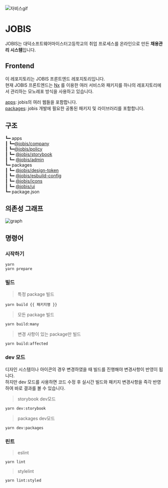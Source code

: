 ![자비스gif](https://github.com/Team-return/JOBIS/assets/102665117/d1dd7d8f-97a6-42b7-b642-549b4245bb9c)

# JOBIS

JOBIS는 대덕소프트웨어마이스터고등학교의 취업 프로세스를 온라인으로 만든 **채용관리 시스템**입니다.

## Frontend

이 레포지토리는 JOBIS 프론트엔드 레포지토리입니다. <br />
현재 JOBIS 프론트엔드는 [Nx](https://nx.dev/) 를 이용한 여러 서비스와 패키지를 하나의 레포지토리에서 관리하는 모노레포 방식을 사용하고 있습니다.

[apps](https://github.com/Team-return/JOBIS/tree/develop/apps): jobis의 여러 웹들을 포함합니다. <br />
[packages](https://github.com/Team-return/JOBIS/tree/develop/packages): jobis 개발에 필요한 공통된 패키지 및 라이브러리를 포함합니다.

## 구조

┗━ apps <br/>
┃ ┗━[@jobis/company](https://github.com/Team-return/JOBIS/tree/develop/apps/company) <br/>
┃ ┗━[@jobis/policy](https://github.com/Team-return/JOBIS/tree/develop/apps/policy) <br/>
┃ ┗━ [@jobis/storybook](https://github.com/Team-return/JOBIS/tree/develop/apps/storybook) <br/>
┃ ┗━ [@jobis/admin](https://github.com/Team-return/JOBIS/tree/develop/apps/admin) <br />
┗━ packages <br/>
┃ ┗━ [@jobis/design-token](https://github.com/Team-return/JOBIS/tree/develop/packages/design-token) <br/>
┃ ┗━ [@jobis/esbuild-config](https://github.com/Team-return/JOBIS/tree/develop/packages/esbuild-config) <br/>
┃ ┗━ [@jobis/icons](https://github.com/Team-return/JOBIS/tree/develop/packages/icons) <br/>
┃ ┗━ [@jobis/ui](https://github.com/Team-return/JOBIS/tree/develop/packages/ui) <br/>
┗━ package.json

## 의존성 그래프

![graph](https://github.com/Team-return/JOBIS-FE/assets/102665117/23fffab8-2c01-4a4a-95d8-de4cccb9d021)

## 명령어

### 시작하기

```
yarn
yarn prepare
```

### 빌드 <br />

> 특정 package 빌드

```
yarn build {{ 패키지명 }}
```

> 모든 package 빌드

```
yarn build:many
```

> 변경 사항이 있는 package만 빌드

```
yarn build:affected
```

### dev 모드

디자인 시스템이나 아이콘의 경우 변경하였을 때 빌드를 진행해야 변경사항이 반영이 됩니다. <br />
하지만 dev 모드를 사용하면 코드 수정 후 실시간 빌드와 패키지 변경사항을 즉각 반영하여 바로 결과를 볼 수 있습니다.

> storybook dev모드

```
yarn dev:storybook
```

> packages dev모드

```
yarn dev:packages
```

### 린트

> eslint

```
yarn lint
```

> stylelint

```
yarn lint:styled
```
